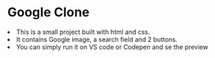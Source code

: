 <h1>Google Clone</h1>

<li>This is a small project built with html and css.</li>
<li>It contains Google image, a search field and 2 buttons.</li>
<li>You can simply run it on VS code or Codepen and se the preview</li>
